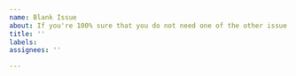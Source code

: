 ```yaml
---
name: Blank Issue
about: If you're 100% sure that you do not need one of the other issue templates, use this one instead.
title: ''
labels: 
assignees: ''

---
```



